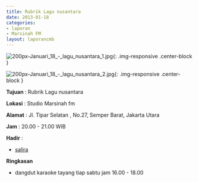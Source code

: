 ```yaml
---
title: Rubrik Lagu nusantara
date: 2013-01-18
categories:
- laporan
- Marsinah FM
layout: laporancmb
---
```



![200px-Januari_18_-_lagu_nusantara_1.jpg](/uploads/200px-Januari_18_-_lagu_nusantara_1.jpg){: .img-responsive .center-block }

![200px-Januari_18_-_lagu_nusantara_2.jpg](/uploads/200px-Januari_18_-_lagu_nusantara_2.jpg){: .img-responsive .center-block }


**Tujuan** : Rubrik Lagu nusantara 

**Lokasi** : Studio Marsinah fm 

**Alamat** : Jl. Tipar Selatan , No.27, Semper Barat, Jakarta Utara 

**Jam** : 20.00 - 21.00 WIB 

**Hadir** :
* [salira](http://wiki.ciptamedia.org/wiki/salira)

**Ringkasan**  
* dangdut karaoke tayang tiap sabtu jam 16.00 - 18.00
